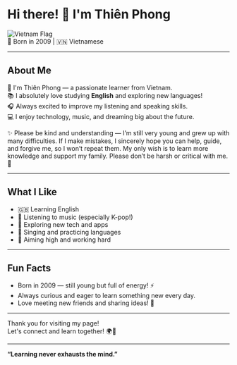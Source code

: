 # Hi there! 👋 I'm Thiên Phong

![Vietnam Flag](https://upload.wikimedia.org/wikipedia/commons/2/21/Flag_of_Vietnam.svg)  
🎉 Born in 2009 | 🇻🇳 Vietnamese

---

## About Me

🌟 I'm Thiên Phong — a passionate learner from Vietnam.  
📚 I absolutely love studying **English** and exploring new languages!  
🎧 Always excited to improve my listening and speaking skills.  
💻 I enjoy technology, music, and dreaming big about the future.  

✨ Please be kind and understanding — I’m still very young and grew up with many difficulties. If I make mistakes, I sincerely hope you can help, guide, and forgive me, so I won’t repeat them. My only wish is to learn more knowledge and support my family. Please don’t be harsh or critical with me. 🥰  

---

## What I Like

- 🇬🇧 Learning English  
- 🎵 Listening to music (especially K-pop!)  
- 📱 Exploring new tech and apps  
- 🎤 Singing and practicing languages  
- 🚀 Aiming high and working hard  

---

## Fun Facts

- Born in 2009 — still young but full of energy! ⚡  
- Always curious and eager to learn something new every day.  
- Love meeting new friends and sharing ideas! 🤗  

---

Thank you for visiting my page!  
Let's connect and learn together! 🌍💬  

---

**“Learning never exhausts the mind.”**
